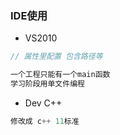### IDE使用

* VS2010

```cpp
// 属性里配置 包含路径等

一个工程只能有一个main函数
学习阶段用单文件编程
```

* Dev C++

```cpp
修改成 c++ 11标准
```



